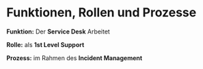 # Funktionen, Rollen und Prozesse

**Funktion:** Der **Service Desk** Arbeitet

**Rolle:** als **1st Level Support**

**Prozess:** im Rahmen des **Incident Management**